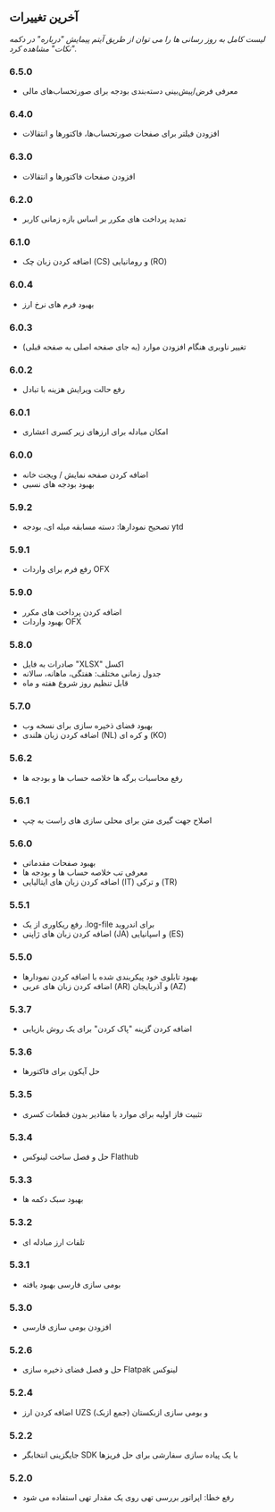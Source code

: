 ## آخرین تغییرات

_لیست کامل به روز رسانی ها را می توان از طریق آیتم پیمایش "درباره" در دکمه "نکات" مشاهده کرد._

### 6.5.0
- معرفی فرض/پیش‌بینی دسته‌بندی بودجه برای صورتحساب‌های مالی

### 6.4.0
- افزودن فیلتر برای صفحات صورتحساب‌ها، فاکتورها و انتقالات

### 6.3.0
- افزودن صفحات فاکتورها و انتقالات

### 6.2.0
- تمدید پرداخت های مکرر بر اساس بازه زمانی کاربر

### 6.1.0
- اضافه کردن زبان چک (CS) و رومانیایی (RO)

### 6.0.4
- بهبود فرم های نرخ ارز

### 6.0.3
- تغییر ناوبری هنگام افزودن موارد (به جای صفحه اصلی به صفحه قبلی)

### 6.0.2
- رفع حالت ویرایش هزینه با تبادل

### 6.0.1
- امکان مبادله برای ارزهای زیر کسری اعشاری

### 6.0.0
- اضافه کردن صفحه نمایش / ویجت خانه
- بهبود بودجه های نسبی

### 5.9.2
- تصحیح نمودارها: دسته مسابقه میله ای، بودجه ytd

### 5.9.1
- رفع فرم برای واردات OFX

### 5.9.0
- اضافه کردن پرداخت های مکرر
- بهبود واردات OFX

### 5.8.0
- صادرات به فایل "XLSX" اکسل
- جدول زمانی مختلف: هفتگی، ماهانه، سالانه
- قابل تنظیم روز شروع هفته و ماه

### 5.7.0
- بهبود فضای ذخیره سازی برای نسخه وب
- اضافه کردن زبان هلندی (NL) و کره ای (KO)

### 5.6.2
- رفع محاسبات برگه ها خلاصه حساب ها و بودجه ها

### 5.6.1
- اصلاح جهت گیری متن برای محلی سازی های راست به چپ

### 5.6.0
- بهبود صفحات مقدماتی
- معرفی تب خلاصه حساب ها و بودجه ها
- اضافه کردن زبان های ایتالیایی (IT) و ترکی (TR)

### 5.5.1
- رفع ریکاوری از یک .log-file برای اندروید
- اضافه کردن زبان های ژاپنی (JA) و اسپانیایی (ES)

### 5.5.0
- بهبود تابلوی خود پیکربندی شده با اضافه کردن نمودارها
- اضافه کردن زبان های عربی (AR) و آذربایجان (AZ)

### 5.3.7
- اضافه کردن گزینه "پاک کردن" برای یک روش بازیابی

### 5.3.6
- حل آیکون برای فاکتورها

### 5.3.5
- تثبیت فاز اولیه برای موارد با مقادیر بدون قطعات کسری

### 5.3.4
- حل و فصل ساخت لینوکس Flathub

### 5.3.3
- بهبود سبک دکمه ها

### 5.3.2
- تلفات ارز مبادله ای

### 5.3.1
- بومی سازی فارسی بهبود یافته

### 5.3.0
- افزودن بومی سازی فارسی
​
### 5.2.6
- حل و فصل فضای ذخیره سازی Flatpak لینوکس

### 5.2.4
- اضافه کردن ارز UZS (جمع ازبک) و بومی سازی ازبکستان

### 5.2.2
- جایگزینی انتخابگر SDK با یک پیاده سازی سفارشی برای حل فریزها

### 5.2.0
- رفع خطا: اپراتور بررسی تهی روی یک مقدار تهی استفاده می شود
